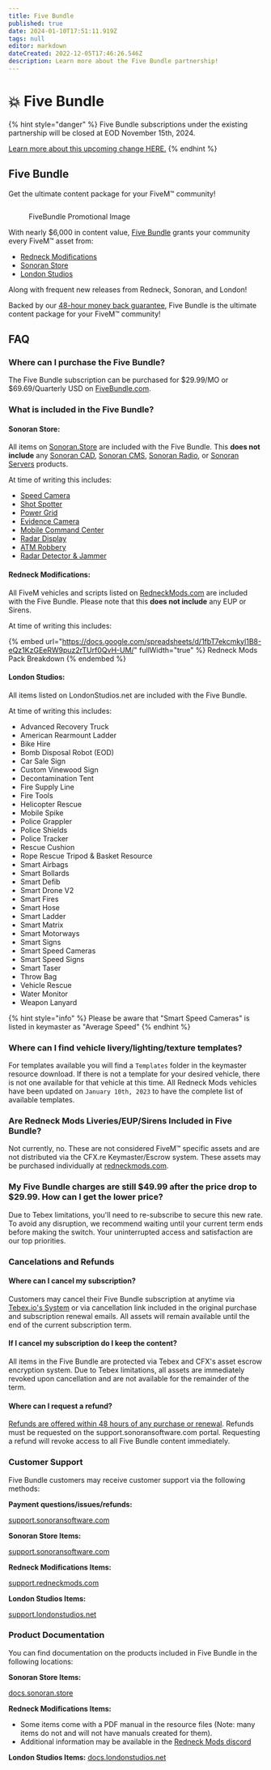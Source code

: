 ```yaml
---
title: Five Bundle
published: true
date: 2024-01-10T17:51:11.919Z
tags: null
editor: markdown
dateCreated: 2022-12-05T17:46:26.546Z
description: Learn more about the Five Bundle partnership!
---
```


# 💥 Five Bundle

{% hint style="danger" %}
Five Bundle subscriptions under the existing partnership will be closed at EOD November 15th, 2024.

[Learn more about this upcoming change HERE.](last-call-for-new-subscribers.md)
{% endhint %}

## Five Bundle

&#x20;Get the ultimate content package for your FiveM™ community!

<figure><img src="https://sonoransoftware.com/assets/images/promotional/store/five_bundle_sonoran_banner.png" alt=""><figcaption><p>FiveBundle Promotional Image</p></figcaption></figure>

With nearly $6,000 in content value, [Five Bundle](https://fivebundle.com) grants your community every FiveM™ asset from:

* [Redneck Modifications](https://redneckmods.com)
* [Sonoran Store](https://sonoran.store)
* [London Studios](https://londonstudios.net)

Along with frequent new releases from Redneck, Sonoran, and London!

Backed by our [48-hour money back guarantee](https://sonoransoftware.com/assets/files/internal/purchase\_policy.pdf), Five Bundle is the ultimate content package for your FiveM™ community!

## FAQ

### Where can I purchase the Five Bundle?

The Five Bundle subscription can be purchased for $29.99/MO or $69.69/Quarterly USD on [FiveBundle.com](https://fivebundle.com).

### What is included in the Five Bundle?

#### **Sonoran Store:**

All items on [Sonoran.Store](https://sonoran.store) are included with the Five Bundle. This **does not include** any [Sonoran CAD](https://info.sonorancad.com/why-choose-sonoran-cad/about), [Sonoran CMS](https://info.sonorancms.com/why-choose-sonoran-cms/why-choose-sonoran-cms), [Sonoran Radio](https://info.sonoranradio.com/en/why-choose-sonoran-radio), or [Sonoran Servers](https://sonoranservers.com/) products.

At time of writing this includes:

* [Speed Camera](https://www.sonoran.store/package/5056701)
* [Shot Spotter](https://www.sonoran.store/package/5078838)
* [Power Grid](https://www.sonoran.store/package/5120025)
* [Evidence Camera](https://www.sonoran.store/package/5183521)
* [Mobile Command Center](https://www.sonoran.store/package/5287071)
* [Radar Display](https://www.sonoran.store/package/5362825)
* [ATM Robbery](https://www.sonoran.store/package/5441412)
* [Radar Detector & Jammer](https://www.sonoran.store/package/5740634)

#### **Redneck Modifications:**

All FiveM vehicles and scripts listed on [RedneckMods.com](https://www.redneckmods.com/) are included with the Five Bundle. Please note that this **does not include** any EUP or Sirens.

At time of writing this includes:

{% embed url="https://docs.google.com/spreadsheets/d/1fbT7ekcmkyl1B8-eQz1KzGEeRW9puz2rTUrf0QvH-UM/" fullWidth="true" %}
Redneck Mods Pack Breakdown
{% endembed %}

#### **London Studios:**

All items listed on LondonStudios.net are included with the Five Bundle.

At time of writing this includes:

* Advanced Recovery Truck
* American Rearmount Ladder
* Bike Hire
* Bomb Disposal Robot (EOD)
* Car Sale Sign
* Custom Vinewood Sign
* Decontamination Tent
* Fire Supply Line
* Fire Tools
* Helicopter Rescue
* Mobile Spike
* Police Grappler
* Police Shields
* Police Tracker
* Rescue Cushion
* Rope Rescue Tripod & Basket Resource
* Smart Airbags
* Smart Bollards
* Smart Defib
* Smart Drone V2
* Smart Fires
* Smart Hose
* Smart Ladder
* Smart Matrix
* Smart Motorways
* Smart Signs
* Smart Speed Cameras
* Smart Speed Signs
* Smart Taser
* Throw Bag
* Vehicle Rescue
* Water Monitor
* Weapon Lanyard

{% hint style="info" %}
Please be aware that "Smart Speed Cameras" is listed in keymaster as "Average Speed"
{% endhint %}

### Where can I find vehicle livery/lighting/texture templates?

For templates available you will find a `Templates` folder in the keymaster resource download. If there is not a template for your desired vehicle, there is not one available for that vehicle at this time. All Redneck Mods vehicles have been updated on `January 10th, 2023` to have the complete list of available templates.

### Are Redneck Mods Liveries/EUP/Sirens Included in Five Bundle?

Not currently, no. These are not considered FiveM™ specific assets and are not distributed via the CFX.re Keymaster/Escrow system. These assets may be purchased individually at [redneckmods.com](https://www.redneckmods.com/category/dev-assets).

### My Five Bundle charges are still $49.99 after the price drop to $29.99. How can I get the lower price?

Due to Tebex limitations, you'll need to re-subscribe to secure this new rate. To avoid any disruption, we recommend waiting until your current term ends before making the switch. Your uninterrupted access and satisfaction are our top priorities.

### Cancelations and Refunds

#### Where can I cancel my subscription?

Customers may cancel their Five Bundle subscription at anytime via [Tebex.io's System](https://checkout.tebex.io/payment-history/) or via cancellation link included in the original purchase and subscription renewal emails. All assets will remain available until the end of the current subscription term.

#### If I cancel my subscription do I keep the content?

All items in the Five Bundle are protected via Tebex and CFX's asset escrow encryption system. Due to Tebex limitations, all assets are immediately revoked upon cancellation and are not available for the remainder of the term.

#### Where can I request a refund?

[Refunds are offered within 48 hours of any purchase or renewal](https://sonoransoftware.com/assets/files/internal/purchase\_policy.pdf). Refunds must be requested on the support.sonoransoftware.com portal. Requesting a refund will revoke access to all Five Bundle content immediately.

### Customer Support

Five Bundle customers may receive customer support via the following methods:

**Payment questions/issues/refunds:**&#x20;

[support.sonoransoftware.com](https://support.sonoransoftware.com)

**Sonoran Store Items:**&#x20;

[support.sonoransoftware.com](https://support.sonoransoftware.com)

**Redneck Modifications Items:**&#x20;

[support.redneckmods.com](https://support.redneckmods.com/)

**London Studios Items:**&#x20;

[support.londonstudios.net](https://support.londonstudios.net/)

### Product Documentation

You can find documentation on the products included in Five Bundle in the following locations:

**Sonoran Store Items:**

[docs.sonoran.store](https://docs.sonoran.store)

**Redneck Modifications Items:**

* Some items come with a PDF manual in the resource files (Note: many items do not and will not have manuals created for them).
* Additional information may be available in the [Redneck Mods discord](https://discord.gg/redneckmods)

**London Studios Items:** [docs.londonstudios.net](https://docs.londonstudios.net/)
